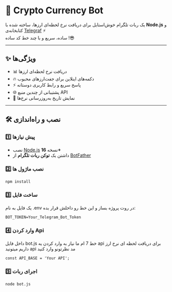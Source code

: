 # 💱 Crypto Currency Bot

یک ربات تلگرام خوش‌استایل برای دریافت نرخ لحظه‌ای ارزها، ساخته شده با **Node.js** و کتابخانه‌ی [Telegraf](https://telegraf.js.org) ⚡  
ساده، سریع و با چند خط کد ساده !😎

---

## ✨ ویژگی‌ها
- 📊 دریافت نرخ لحظه‌ای ارزها
- 🔥 دکمه‌های اینلاین برای جفت‌ارزهای محبوب
- ⚡ پاسخ سریع و رابط کاربری دوستانه
- 🌐 پشتیبانی از چندین منبع API
- 📅 نمایش تاریخ به‌روزرسانی نرخ‌ها

---

## 🛠 نصب و راه‌اندازی

### 1️⃣ پیش‌ نیازها

- نصب [Node.js](https://nodejs.org) نسخه **16+**
- داشتن یک **توکن ربات تلگرام** از [BotFather](https://t.me/BotFather)

### 2️⃣ نصب ماژول ها
```
npm install
```
### 3️⃣ ساخت فایل
یک فایل به نام .env در روت پروژه بساز و این خط رو داخلش قرار بده:
```
BOT_TOKEN=Your_Telegram_Bot_Token
```
### 4️⃣ وارد کردن Api 
داخل فایل bot.js خط 7 ام ما نیاز به وارد کردن یه api برای دریافت لحظه ای نرخ ارز داریم میتونید api مد نظرتونو وارد کنید

```
const API_BASE = 'Your API';
```
### 5️⃣ اجرای ربات
```
node bot.js
```
